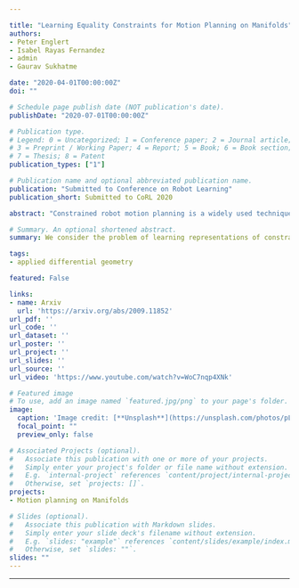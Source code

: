 ```yaml
---

title: "Learning Equality Constraints for Motion Planning on Manifolds"
authors:
- Peter Englert
- Isabel Rayas Fernandez
- admin
- Gaurav Sukhatme

date: "2020-04-01T00:00:00Z"
doi: ""

# Schedule page publish date (NOT publication's date).
publishDate: "2020-07-01T00:00:00Z"

# Publication type.
# Legend: 0 = Uncategorized; 1 = Conference paper; 2 = Journal article;
# 3 = Preprint / Working Paper; 4 = Report; 5 = Book; 6 = Book section;
# 7 = Thesis; 8 = Patent
publication_types: ["1"]

# Publication name and optional abbreviated publication name.
publication: "Submitted to Conference on Robot Learning"
publication_short: Submitted to CoRL 2020

abstract: "Constrained robot motion planning is a widely used technique to solve complex robot tasks. We consider the problem of learning representations of constraints from demonstrations with a deep neural network, which we call Equality Constraint Manifold Neural Network (ECoMaNN). The key idea is to learn a  level-set  function  of  the  constraint  suitable  for  integration  into  a  constrained sampling-based motion planner.  Learning proceeds by aligning subspaces in the network with subspaces of the data. We combine both learned constraints and analytically described constraints into the planner and use a projection-based strategy to find valid points.  We evaluate ECoMaNN on its representation capabilities ofconstraint manifolds, the impact of its individual loss terms, and the motions produced when incorporated into a planner. "

# Summary. An optional shortened abstract.
summary: We consider the problem of learning representations of constraints from demonstrations with a deep neural network, which we call Equality Constraint Manifold Neural Network (ECoMaNN).

tags:
- applied differential geometry

featured: False

links:
- name: Arxiv
  url: 'https://arxiv.org/abs/2009.11852'
url_pdf: ''
url_code: ''
url_dataset: ''
url_poster: ''
url_project: ''
url_slides: ''
url_source: ''
url_video: 'https://www.youtube.com/watch?v=WoC7nqp4XNk'

# Featured image
# To use, add an image named `featured.jpg/png` to your page's folder.
image:
  caption: 'Image credit: [**Unsplash**](https://unsplash.com/photos/pLCdAaMFLTE)'
  focal_point: ""
  preview_only: false

# Associated Projects (optional).
#   Associate this publication with one or more of your projects.
#   Simply enter your project's folder or file name without extension.
#   E.g. `internal-project` references `content/project/internal-project/index.md`.
#   Otherwise, set `projects: []`.
projects:
- Motion planning on Manifolds

# Slides (optional).
#   Associate this publication with Markdown slides.
#   Simply enter your slide deck's filename without extension.
#   E.g. `slides: "example"` references `content/slides/example/index.md`.
#   Otherwise, set `slides: ""`.
slides: ""
---
```




---
